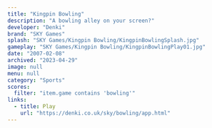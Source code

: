 ```yaml
---
title: "Kingpin Bowling"
description: "A bowling alley on your screen?"
developer: "Denki"
brand: "SKY Games"
splash: "SKY Games/Kingpin Bowling/KingpinBowlingSplash.jpg"
gameplay: "SKY Games/Kingpin Bowling/KingpinBowlingPlay01.jpg"
date: "2007-02-08"
archived: "2023-04-29"
image: null
menu: null
category: "Sports"
scores:
  filter: "item.game contains 'bowling'"
links:
  - title: Play
    url: "https://denki.co.uk/sky/bowling/app.html"
---
```

